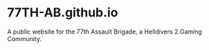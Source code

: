 # 77TH-AB.github.io
A public website for the 77th Assault Brigade, a Helldivers 2 Gaming Community.
